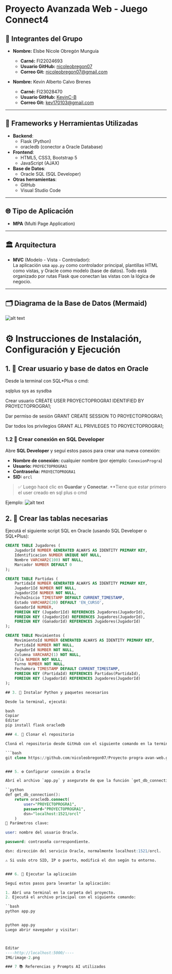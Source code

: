 # Proyecto Avanzada Web - Juego Connect4

## 👥 Integrantes del Grupo

- **Nombre:** Elsbe Nicole Obregón Munguía  
  - **Carné:** FI22024693  
  - **Usuario GitHub:** [nicoleobregon07](https://github.com/nicoleobregon07)  
  - **Correo Git:** nicoleobregon07@gmail.com

- **Nombre:** Kevin Alberto Calvo Brenes
  - **Carné:** FI23028470
  - **Usuario GitHub:** [KevinC-B](https://github.com/KevinC-B)  
  - **Correo Git:** kev170103@gmail.com

---

## 🧰 Frameworks y Herramientas Utilizadas

- **Backend**:
  - Flask (Python)
  - oracledb (conector a Oracle Database)
- **Frontend**:
  - HTML5, CSS3, Bootstrap 5
  - JavaScript (AJAX)
- **Base de Datos**:
  - Oracle SQL (SQL Developer)
- **Otras herramientas**:
  - GitHub
  - Visual Studio Code

---

## 🌐 Tipo de Aplicación

- **MPA** (Multi Page Application)

---

## 🏛️ Arquitectura

- **MVC** (Modelo - Vista - Controlador):  
  La aplicación usa `app.py` como controlador principal, plantillas HTML como vistas, y Oracle como modelo (base de datos). Todo está organizado por rutas Flask que conectan las vistas con la lógica de negocio.

---

## 🗂️ Diagrama de la Base de Datos (Mermaid)

![alt text](IMG/diagrama.png)

# ⚙️ Instrucciones de Instalación, Configuración y Ejecución

## 1. 🧱 Crear usuario y base de datos en Oracle

Desde la terminal con SQL*Plus o cmd:

sqlplus sys as sysdba

Crear usuario
CREATE USER PROYECTOPROGRA1 IDENTIFIED BY PROYECTOPROGRA1;

 Dar permiso de sesión
GRANT CREATE SESSION TO PROYECTOPROGRA1;

Dar todos los privilegios
GRANT ALL PRIVILEGES TO PROYECTOPROGRA1;


### 1.2 📄 Crear conexión en SQL Developer

Abre **SQL Developer** y seguí estos pasos para crear una nueva conexión:

- **Nombre de conexión:** cualquier nombre (por ejemplo: `ConexionProgra`)
- **Usuario:** `PROYECTOPROGRA1`
- **Contraseña:** `PROYECTOPROGRA1`
- **SID:** `orcl`

> ✅ Luego hacé clic en **Guardar** y **Conectar**.
**Tiene que estar primero el user creado en sql plus o cmd

Ejemplo:
![alt text](IMG/conexion.jpg)


## 2. 🧱 Crear las tablas necesarias

Ejecutá el siguiente script SQL en Oracle (usando SQL Developer o SQL*Plus):

```sql
CREATE TABLE Jugadores (
    JugadorId NUMBER GENERATED ALWAYS AS IDENTITY PRIMARY KEY,
    Identificacion NUMBER UNIQUE NOT NULL,
    Nombre VARCHAR2(100) NOT NULL,
    Marcador NUMBER DEFAULT 0
);

CREATE TABLE Partidas (
    PartidaId NUMBER GENERATED ALWAYS AS IDENTITY PRIMARY KEY,
    Jugador1Id NUMBER NOT NULL,
    Jugador2Id NUMBER NOT NULL,
    FechaInicio TIMESTAMP DEFAULT CURRENT_TIMESTAMP,
    Estado VARCHAR2(20) DEFAULT 'EN_CURSO',
    GanadorId NUMBER,
    FOREIGN KEY (Jugador1Id) REFERENCES Jugadores(JugadorId),
    FOREIGN KEY (Jugador2Id) REFERENCES Jugadores(JugadorId),
    FOREIGN KEY (GanadorId) REFERENCES Jugadores(JugadorId)
);

CREATE TABLE Movimientos (
    MovimientoId NUMBER GENERATED ALWAYS AS IDENTITY PRIMARY KEY,
    PartidaId NUMBER NOT NULL,
    JugadorId NUMBER NOT NULL,
    Columna VARCHAR2(1) NOT NULL,
    Fila NUMBER NOT NULL,
    Turno NUMBER NOT NULL,
    FechaHora TIMESTAMP DEFAULT CURRENT_TIMESTAMP,
    FOREIGN KEY (PartidaId) REFERENCES Partidas(PartidaId),
    FOREIGN KEY (JugadorId) REFERENCES Jugadores(JugadorId)
);

## 3. 🐍 Instalar Python y paquetes necesarios

Desde la terminal, ejecutá:

bash
Copiar
Editar
pip install flask oracledb

### 4. 📂 Clonar el repositorio

Cloná el repositorio desde GitHub con el siguiente comando en la terminal:

```bash
git clone https://github.com/nicoleobregon07/Proyecto-progra-avan-web.git


### 5. ⚙️ Configurar conexión a Oracle

Abrí el archivo `app.py` y asegurate de que la función `get_db_connection()` esté correctamente configurada con tus credenciales de Oracle:

``python
def get_db_connection():
    return oracledb.connect(
        user="PROYECTOPROGRA1",
        password="PROYECTOPROGRA1",
        dsn="localhost:1521/orcl"
    )
📌 Parámetros clave:

user: nombre del usuario Oracle.

password: contraseña correspondiente.

dsn: dirección del servicio Oracle, normalmente localhost:1521/orcl.

⚠️ Si usás otro SID, IP o puerto, modificá el dsn según tu entorno.


### 6. 🚀 Ejecutar la aplicación

Seguí estos pasos para levantar la aplicación:

1. Abrí una terminal en la carpeta del proyecto.
2. Ejecutá el archivo principal con el siguiente comando:

``bash
python app.py


python app.py
Luego abrir navegador y visitar:



Editar
----http://localhost:5000/----
IMG/image-2.png

### 7 📚 Referencias y Prompts AI utilizados